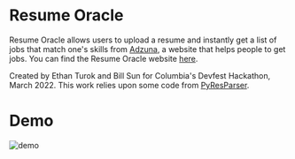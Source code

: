 # Resume Oracle

Resume Oracle allows users to upload a resume and instantly get a list of jobs that match one's skills from [Adzuna](https://www.adzuna.com/), a website that helps people to get jobs. You can find the Resume Oracle website [here](https://resume-oracle.netlify.app/).

Created by Ethan Turok and Bill Sun for Columbia's Devfest Hackathon, March 2022. This work relies upon some code from [PyResParser](https://github.com/OmkarPathak/pyresparser).

# Demo
![demo](https://user-images.githubusercontent.com/69025426/160304690-ae5b71c3-6bd8-4702-9544-72e126ebc32d.gif)
